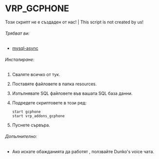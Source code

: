 # VRP_GCPHONE

Този скрипт не е създаден от нас! |
This script is not created by us!

###### Трябват ви:
- [mysql-async](https://github.com/brouznouf/fivem-mysql-async)

###### Инсталиране:

1. Сваляте всичко от тук.
2. Поставяте файловете в папка resources.
3. Изпълнявате SQL файловете във вашата SQL база данни.
4. Подредете скриптовете в този ред:
  
    ``start gcphone``    
    ``start vrp_addons_gcphone``  

5. Пуснете сървъра.


###### Допълнително:

- Aко искате обажданията да работят , ползвайте Dunko's voice чата. 
